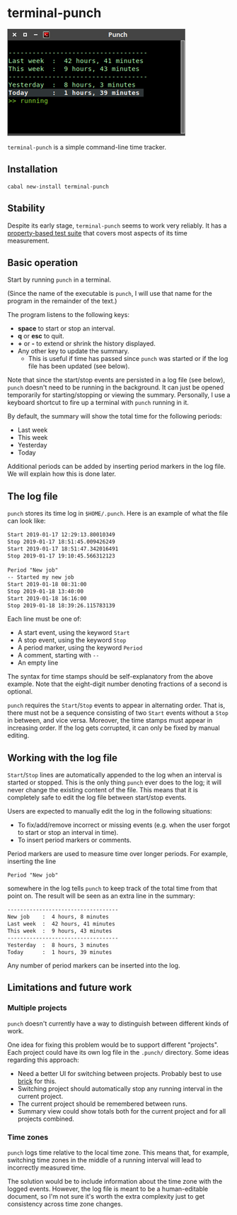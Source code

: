 # terminal-punch

![](images/punch.png)

`terminal-punch` is a simple command-line time tracker.



Installation
----------------------------------------

    cabal new-install terminal-punch



Stability
----------------------------------------

Despite its early stage, `terminal-punch` seems to work very reliably. It has a [property-based test suite](https://github.com/emilaxelsson/terminal-punch/blob/master/tests/Tests.hs) that covers most aspects of its time measurement.



Basic operation
----------------------------------------

Start by running `punch` in a terminal.

(Since the name of the executable is `punch`, I will use that name for the program in the remainder of the text.)

The program listens to the following keys:

  * **space** to start or stop an interval.
  * **q** or **esc** to quit.
  * **+** or **-** to extend or shrink the history displayed.
  * Any other key to update the summary.
      - This is useful if time has passed since `punch` was started or if the log file has been updated (see below).

Note that since the start/stop events are persisted in a log file (see below), `punch` doesn't need to be running in the background. It can just be opened temporarily for starting/stopping or viewing the summary. Personally, I use a keyboard shortcut to fire up a terminal with `punch` running in it.

By default, the summary will show the total time for the following periods:

  * Last week
  * This week
  * Yesterday
  * Today

Additional periods can be added by inserting period markers in the log file. We will explain how this is done later.



The log file
----------------------------------------

`punch` stores its time log in `$HOME/.punch`. Here is an example of what the file can look like:

```
Start 2019-01-17 12:29:13.80010349
Stop 2019-01-17 18:51:45.009426249
Start 2019-01-17 18:51:47.342016491
Stop 2019-01-17 19:10:45.566312123

Period "New job"
-- Started my new job
Start 2019-01-18 08:31:00
Stop 2019-01-18 13:40:00
Start 2019-01-18 16:16:00
Stop 2019-01-18 18:39:26.115783139
```

Each line must be one of:

  * A start event, using the keyword `Start`
  * A stop event, using the keyword `Stop`
  * A period marker, using the keyword `Period`
  * A comment, starting with `--`
  * An empty line

The syntax for time stamps should be self-explanatory from the above example. Note that the eight-digit number denoting fractions of a second is optional.

`punch` requires the `Start`/`Stop` events to appear in alternating order. That is, there must not be a sequence consisting of two `Start` events without a `Stop` in between, and vice versa. Moreover, the time stamps must appear in increasing order. If the log gets corrupted, it can only be fixed by manual editing.



Working with the log file
----------------------------------------

`Start`/`Stop` lines are automatically appended to the log when an interval is started or stopped. This is the only thing `punch` ever does to the log; it will never change the existing content of the file. This means that it is completely safe to edit the log file between start/stop events.

Users are expected to manually edit the log in the following situations:

  * To fix/add/remove incorrect or missing events (e.g. when the user forgot to start or stop an interval in time).
  * To insert period markers or comments.

Period markers are used to measure time over longer periods. For example, inserting the line

    Period "New job"

somewhere in the log tells `punch` to keep track of the total time from that point on. The result will be seen as an extra line in the summary:

```
-----------------------------------
New job    :  4 hours, 8 minutes
Last week  :  42 hours, 41 minutes
This week  :  9 hours, 43 minutes
-----------------------------------
Yesterday  :  8 hours, 3 minutes
Today      :  1 hours, 39 minutes
```

Any number of period markers can be inserted into the log.



Limitations and future work
----------------------------------------

### Multiple projects

`punch` doesn't currently have a way to distinguish between different kinds of work.

One idea for fixing this problem would be to support different "projects". Each project could have its own log file in the `.punch/` directory. Some ideas regarding this approach:

  * Need a better UI for switching between projects. Probably best to use [brick](https://hackage.haskell.org/package/brick) for this.
  * Switching project should automatically stop any running interval in the current project.
  * The current project should be remembered between runs.
  * Summary view could show totals both for the current project and for all projects combined.

### Time zones

`punch` logs time relative to the local time zone. This means that, for example, switching time zones in the middle of a running interval will lead to incorrectly measured time.

The solution would be to include information about the time zone with the logged events. However, the log file is meant to be a human-editable document, so I'm not sure it's worth the extra complexity just to get consistency across time zone changes.
